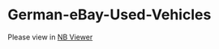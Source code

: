 # German-eBay-Used-Vehicles
Please view in [NB Viewer](https://nbviewer.jupyter.org/github/Bytecat01/German-eBay-Used-Vehicles/blob/master/german_used_vehicles.ipynb?flush_cache=True)

